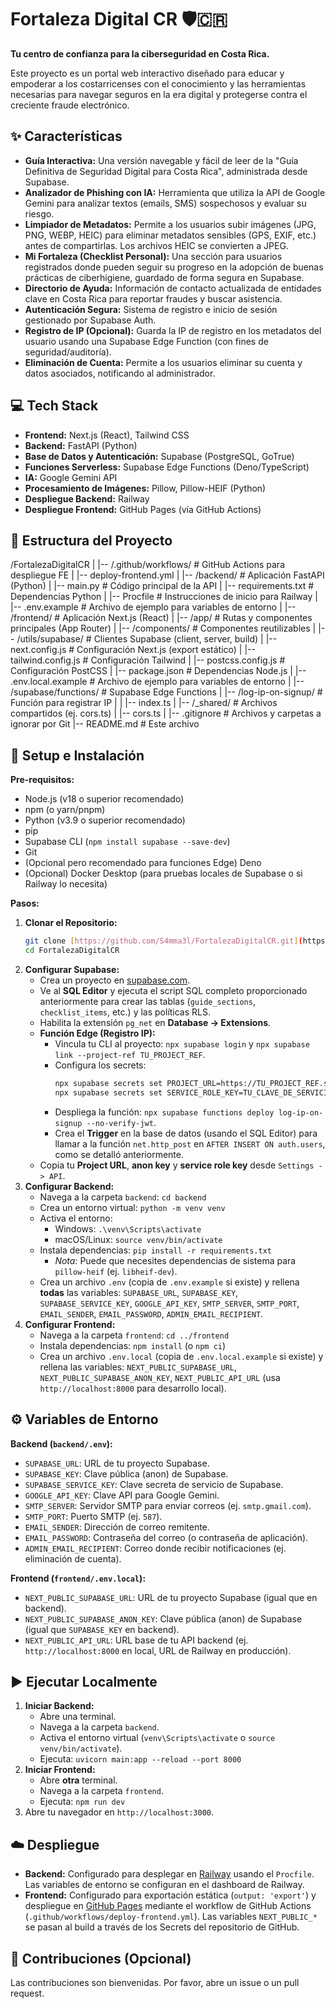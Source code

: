 # Fortaleza Digital CR 🛡️🇨🇷
**Tu centro de confianza para la ciberseguridad en Costa Rica.**

Este proyecto es un portal web interactivo diseñado para educar y empoderar a los costarricenses con el conocimiento y las herramientas necesarias para navegar seguros en la era digital y protegerse contra el creciente fraude electrónico.

## ✨ Características
* **Guía Interactiva:** Una versión navegable y fácil de leer de la "Guía Definitiva de Seguridad Digital para Costa Rica", administrada desde Supabase.
* **Analizador de Phishing con IA:** Herramienta que utiliza la API de Google Gemini para analizar textos (emails, SMS) sospechosos y evaluar su riesgo.
* **Limpiador de Metadatos:** Permite a los usuarios subir imágenes (JPG, PNG, WEBP, HEIC) para eliminar metadatos sensibles (GPS, EXIF, etc.) antes de compartirlas. Los archivos HEIC se convierten a JPEG.
* **Mi Fortaleza (Checklist Personal):** Una sección para usuarios registrados donde pueden seguir su progreso en la adopción de buenas prácticas de ciberhigiene, guardado de forma segura en Supabase.
* **Directorio de Ayuda:** Información de contacto actualizada de entidades clave en Costa Rica para reportar fraudes y buscar asistencia.
* **Autenticación Segura:** Sistema de registro e inicio de sesión gestionado por Supabase Auth.
* **Registro de IP (Opcional):** Guarda la IP de registro en los metadatos del usuario usando una Supabase Edge Function (con fines de seguridad/auditoría).
* **Eliminación de Cuenta:** Permite a los usuarios eliminar su cuenta y datos asociados, notificando al administrador.

## 💻 Tech Stack
* **Frontend:** Next.js (React), Tailwind CSS
* **Backend:** FastAPI (Python)
* **Base de Datos y Autenticación:** Supabase (PostgreSQL, GoTrue)
* **Funciones Serverless:** Supabase Edge Functions (Deno/TypeScript)
* **IA:** Google Gemini API
* **Procesamiento de Imágenes:** Pillow, Pillow-HEIF (Python)
* **Despliegue Backend:** Railway
* **Despliegue Frontend:** GitHub Pages (vía GitHub Actions)

## 📁 Estructura del Proyecto

/FortalezaDigitalCR | |-- /.github/workflows/ # GitHub Actions para despliegue FE | |-- deploy-frontend.yml | |-- /backend/ # Aplicación FastAPI (Python) | |-- main.py # Código principal de la API | |-- requirements.txt # Dependencias Python | |-- Procfile # Instrucciones de inicio para Railway | |-- .env.example # Archivo de ejemplo para variables de entorno | |-- /frontend/ # Aplicación Next.js (React) | |-- /app/ # Rutas y componentes principales (App Router) | |-- /components/ # Componentes reutilizables | |-- /utils/supabase/ # Clientes Supabase (client, server, build) | |-- next.config.js # Configuración Next.js (export estático) | |-- tailwind.config.js # Configuración Tailwind | |-- postcss.config.js # Configuración PostCSS | |-- package.json # Dependencias Node.js | |-- .env.local.example # Archivo de ejemplo para variables de entorno | |-- /supabase/functions/ # Supabase Edge Functions | |-- /log-ip-on-signup/ # Función para registrar IP | | |-- index.ts | |-- /_shared/ # Archivos compartidos (ej. cors.ts) | |-- cors.ts | |-- .gitignore # Archivos y carpetas a ignorar por Git |-- README.md # Este archivo

## 🚀 Setup e Instalación
**Pre-requisitos:**
* Node.js (v18 o superior recomendado)
* npm (o yarn/pnpm)
* Python (v3.9 o superior recomendado)
* pip
* Supabase CLI (`npm install supabase --save-dev`)
* Git
* (Opcional pero recomendado para funciones Edge) Deno
* (Opcional) Docker Desktop (para pruebas locales de Supabase o si Railway lo necesita)

**Pasos:**
1.  **Clonar el Repositorio:**
    ```bash
    git clone [https://github.com/S4mma3l/FortalezaDigitalCR.git](https://github.com/S4mma3l/FortalezaDigitalCR.git)
    cd FortalezaDigitalCR
    ```
2.  **Configurar Supabase:**
    * Crea un proyecto en [supabase.com](https://supabase.com).
    * Ve al **SQL Editor** y ejecuta el script SQL completo proporcionado anteriormente para crear las tablas (`guide_sections`, `checklist_items`, etc.) y las políticas RLS.
    * Habilita la extensión `pg_net` en **Database -> Extensions**.
    * **Función Edge (Registro IP):**
        * Vincula tu CLI al proyecto: `npx supabase login` y `npx supabase link --project-ref TU_PROJECT_REF`.
        * Configura los secrets:
            ```bash
            npx supabase secrets set PROJECT_URL=https://TU_PROJECT_REF.supabase.co
            npx supabase secrets set SERVICE_ROLE_KEY=TU_CLAVE_DE_SERVICIO
            ```
        * Despliega la función: `npx supabase functions deploy log-ip-on-signup --no-verify-jwt`.
        * Crea el **Trigger** en la base de datos (usando el SQL Editor) para llamar a la función `net.http_post` en `AFTER INSERT ON auth.users`, como se detalló anteriormente.
    * Copia tu **Project URL**, **anon key** y **service role key** desde `Settings -> API`.
3.  **Configurar Backend:**
    * Navega a la carpeta `backend`: `cd backend`
    * Crea un entorno virtual: `python -m venv venv`
    * Activa el entorno:
        * Windows: `.\venv\Scripts\activate`
        * macOS/Linux: `source venv/bin/activate`
    * Instala dependencias: `pip install -r requirements.txt`
        * *Nota:* Puede que necesites dependencias de sistema para `pillow-heif` (ej. `libheif-dev`).
    * Crea un archivo `.env` (copia de `.env.example` si existe) y rellena **todas** las variables: `SUPABASE_URL`, `SUPABASE_KEY`, `SUPABASE_SERVICE_KEY`, `GOOGLE_API_KEY`, `SMTP_SERVER`, `SMTP_PORT`, `EMAIL_SENDER`, `EMAIL_PASSWORD`, `ADMIN_EMAIL_RECIPIENT`.
4.  **Configurar Frontend:**
    * Navega a la carpeta `frontend`: `cd ../frontend`
    * Instala dependencias: `npm install` (o `npm ci`)
    * Crea un archivo `.env.local` (copia de `.env.local.example` si existe) y rellena las variables: `NEXT_PUBLIC_SUPABASE_URL`, `NEXT_PUBLIC_SUPABASE_ANON_KEY`, `NEXT_PUBLIC_API_URL` (usa `http://localhost:8000` para desarrollo local).

## ⚙️ Variables de Entorno
**Backend (`backend/.env`):**
* `SUPABASE_URL`: URL de tu proyecto Supabase.
* `SUPABASE_KEY`: Clave pública (anon) de Supabase.
* `SUPABASE_SERVICE_KEY`: Clave secreta de servicio de Supabase.
* `GOOGLE_API_KEY`: Clave API para Google Gemini.
* `SMTP_SERVER`: Servidor SMTP para enviar correos (ej. `smtp.gmail.com`).
* `SMTP_PORT`: Puerto SMTP (ej. `587`).
* `EMAIL_SENDER`: Dirección de correo remitente.
* `EMAIL_PASSWORD`: Contraseña del correo (o contraseña de aplicación).
* `ADMIN_EMAIL_RECIPIENT`: Correo donde recibir notificaciones (ej. eliminación de cuenta).

**Frontend (`frontend/.env.local`):**
* `NEXT_PUBLIC_SUPABASE_URL`: URL de tu proyecto Supabase (igual que en backend).
* `NEXT_PUBLIC_SUPABASE_ANON_KEY`: Clave pública (anon) de Supabase (igual que `SUPABASE_KEY` en backend).
* `NEXT_PUBLIC_API_URL`: URL base de tu API backend (ej. `http://localhost:8000` en local, URL de Railway en producción).

## ▶️ Ejecutar Localmente
1.  **Iniciar Backend:**
    * Abre una terminal.
    * Navega a la carpeta `backend`.
    * Activa el entorno virtual (`venv\Scripts\activate` o `source venv/bin/activate`).
    * Ejecuta: `uvicorn main:app --reload --port 8000`
2.  **Iniciar Frontend:**
    * Abre **otra** terminal.
    * Navega a la carpeta `frontend`.
    * Ejecuta: `npm run dev`
3.  Abre tu navegador en `http://localhost:3000`.

## ☁️ Despliegue
* **Backend:** Configurado para desplegar en [Railway](https://railway.app/) usando el `Procfile`. Las variables de entorno se configuran en el dashboard de Railway.
* **Frontend:** Configurado para exportación estática (`output: 'export'`) y despliegue en [GitHub Pages](https://pages.github.com/) mediante el workflow de GitHub Actions (`.github/workflows/deploy-frontend.yml`). Las variables `NEXT_PUBLIC_*` se pasan al build a través de los Secrets del repositorio de GitHub.

## 🤝 Contribuciones (Opcional)
Las contribuciones son bienvenidas. Por favor, abre un issue o un pull request.